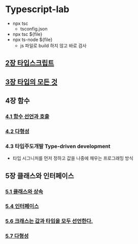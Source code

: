 # Typescript-lab

- npx tsc
    - tsconfig.json
- npx tsc ${file}
- npx ts-node ${file}
    - js 파일로 build 하지 않고 바로 검사

## [2장 타입스크립트](./markdown/chapter2.md) 

## [3장 타입의 모든 것](./markdown/chapter3.md) 

## 4장 함수
### [4.1 함수 선언과 호출](./markdown/chapter4.1.md) 
### [4.2 다형성](./markdown/chapter4.2.md) 
### 4.3 타입주도개발 Type-driven development
- 타입 시그니처를 먼저 정하고 값을 나중에 채우는 프로그래밍 방식

## 5장 클래스와 인터페이스
### [5.1 클래스와 상속](./markdown/chapter5.1.md) 
### [5.4 인터페이스](./markdown/chapter5.4.md) 
### [5.6 크래스는 값과 타입을 모두 선언한다.](./markdown/chapter5.6.md) 
### [5.7 다형성](./markdown/chapter5.7.md) 





